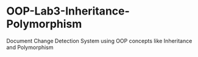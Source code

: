 # OOP-Lab3-Inheritance-Polymorphism
Document Change Detection System using OOP concepts like Inheritance and Polymorphism
